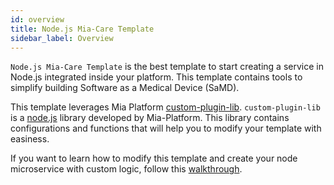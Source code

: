 ```yaml
---
id: overview
title: Node.js Mia-Care Template
sidebar_label: Overview
---
```


<!--
WARNING: this file was automatically generated by Mia-Platform Doc Aggregator.
DO NOT MODIFY IT BY HAND.
Instead, modify the source file and run the aggregator to regenerate this file.
-->

`Node.js Mia-Care Template` is the best template to start creating a service in Node.js integrated inside your platform. This template contains tools to simplify building Software as a Medical Device (SaMD).

This template leverages Mia Platform [custom-plugin-lib][custom-plugin-lib].
`custom-plugin-lib` is a [node.js][node.js] library developed by Mia-Platform. This library contains configurations and functions that will help you to modify your template with easiness.

If you want to learn how to modify this template and create your node microservice with custom logic, follow this [walkthrough][walkthrough].


[custom-plugin-lib]: https://github.com/mia-platform/custom-plugin-lib
[node.js]: https://nodejs.org/en/

[walkthrough]: /runtime_suite_templates/node.js-mia-care-samd-template/20_walkthrough.md
